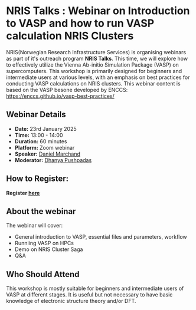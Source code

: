 # NRIS Talks : Webinar on Introduction to VASP and how to run VASP calculation NRIS Clusters

NRIS(Norwegian Research Infrastructure Services) is organising  webinars as part of it's outreach program **NRIS Talks**.
This time, we will explore how to effectively utilize the Vienna Ab-initio Simulation Package (VASP) on supercomputers. This workshop is primarily designed for beginners and intermediate users at various levels, with an emphasis on best practices for conducting VASP calculations on NRIS clusters. This webinar content is based on the VASP besone developed by ENCCS:  https://enccs.github.io/vasp-best-practices/

## Webinar Details

- **Date:** 23rd January 2025
- **Time:** 13:00 - 14:00
- **Duration:** 60 minutes
- **Platform:** Zoom webinar
- **Speaker:** [Daniel Marchand](https://www.sintef.no/alle-ansatte/ansatt/daniel.marchand/)
- **Moderator:** [Dhanya Pushpadas](https://www.uib.no/en/persons/Dhanya.Pushpadas)

## How to Register:

**Register [here](https://uib.zoom.us/webinar/register/WN_SFFfpEHqQySCKTjPCQFa0w)**

##  About the webinar

The webinar will cover:

- General introduction to VASP, essential files and parameters, workflow
- Runniing VASP on HPCs
- Demo on NRIS Cluster Saga
- Q&A

## Who Should Attend

This workshop is mostly suitable for beginners and intermediate users of VASP at different stages. It is useful but not necessary to have basic knowledge of electronic structure theory and/or DFT.

